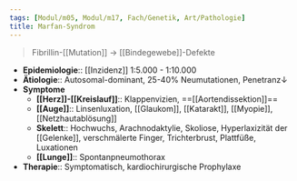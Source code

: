 ```yaml
---
tags: [Modul/m05, Modul/m17, Fach/Genetik, Art/Pathologie]
title: Marfan-Syndrom
---
```

> Fibrillin-[[Mutation]] → [[Bindegewebe]]-Defekte
- **Epidemiologie**:: [[Inzidenz]] 1:5.000 - 1:10.000
- **Ätiologie**:: Autosomal-dominant, 25-40% Neumutationen, Penetranz↓
- **Symptome**
	- **[[Herz]]-[[Kreislauf]]**:: Klappenvizien, ==[[Aortendissektion]]==
	- **[[Auge]]**:: Linsenluxation, [[Glaukom]], [[Katarakt]], [[Myopie]], [[Netzhautablösung]]
	- **Skelett**:: Hochwuchs, Arachnodaktylie, Skoliose, Hyperlaxizität der [[Gelenke]], verschmälerte Finger, Trichterbrust, Plattfüße, Luxationen
	- **[[Lunge]]**:: Spontanpneumothorax
- **Therapie**:: Symptomatisch, kardiochirurgische Prophylaxe